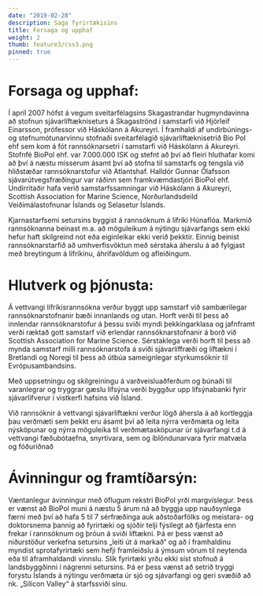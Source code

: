 ```yaml
---
date: "2019-02-28"
description: Saga fyrirtækisins
title: Forsaga og upphaf
weight: 2
thumb: feature3/css3.png
pinned: true
---
```


# Forsaga og upphaf:
Í apríl 2007 hófst á vegum sveitarfélagsins Skagastrandar hugmyndavinna að stofnun sjávarlíftækniseturs á Skagaströnd í samstarfi við Hjörleif Einarsson, prófessor við Háskólann á Akureyri. Í framhaldi af undirbúnings- og stefnumótunarvinnu stofnaði sveitarfélagið sjávarlíftæknisetrið Bio Pol ehf sem kom á fót rannsóknarsetri í samstarfi við Háskólann á Akureyri. Stofnfé BioPol ehf. var 7.000.000 ISK og stefnt að því að fleiri hluthafar komi að því á næstu misserum ásamt því að stofna til samstarfs og tengsla við hliðstæðar rannsóknarstofur við Atlantshaf. Halldór Gunnar Ólafsson sjávarútvegsfræðingur var ráðinn sem framkvæmdastjóri BioPol ehf. Undirritaðir hafa verið samstarfssamningar við Háskólann á Akureyri, Scottish Association for Marine Science, Norðurlandsdeild Veiðimálastofnunar Íslands og Selasetur Íslands.

Kjarnastarfsemi setursins byggist á rannsóknum á lífríki Húnaflóa. Markmið rannsóknanna beinast m.a. að möguleikum á nýtingu sjávarfangs sem ekki hefur haft skilgreind not eða eiginleikar ekki verið þekktir. Einnig beinist rannsóknarstarfið að umhverfisvöktun með sérstaka áherslu á að fylgjast með breytingum á lífríkinu, áhrifavöldum og afleiðingum.

# Hlutverk og þjónusta:
Á vettvangi lífríkisrannsókna verður byggt upp samstarf við sambærilegar rannsóknarstofnanir bæði innanlands og utan. Horft verði til þess að innlendar rannsóknarstofur á þessu sviði myndi þekkingarklasa og jafnframt verði ræktað gott samstarf við erlendar rannsóknarstofnanir á borð við Scottish Association for Marine Science. Sérstaklega verði horft til þess að mynda samstarf milli rannsóknarstofa á sviði sjávarlíffræði og líftækni í Bretlandi og Noregi til þess að útbúa sameignlegar styrkumsóknir til Evrópusambandsins.

Með uppsetningu og skilgreiningu á varðveisluaðferðum og búnaði til varanlegrar og tryggrar gæslu lífsýna verði byggður upp lífsýnabanki fyrir sjávarlífverur í vistkerfi hafsins við Ísland.

Við rannsóknir á vettvangi sjávarlíftækni verður lögð áhersla á að kortleggja þau verðmæti sem þekkt eru ásamt því að leita nýrra verðmæta og leita nýsköpunar og nýrra möguleika til verðmætasköpunar úr sjávarfangi t.d á vettvangi fæðubótaefna, snyrtivara, sem og íblöndunarvara fyrir matvæla og fóðuriðnað

# Ávinningur og framtíðarsýn:
Væntanlegur ávinningur með öflugum rekstri BioPol yrði margvíslegur. Þess er vænst að BioPol muni á næstu 5 árum ná að byggja upp nauðsynlega færni með því að hafa 5 til 7 sérfræðinga auk aðstoðarfólks og meistara- og doktorsnema þannig að fyrirtæki og sjóðir telji fýsilegt að fjárfesta enn frekar í rannsóknum og þróun á sviði líftækni. Þá er þess vænst að niðurstöður verkefna setursins „leiti út á markað“ og að í framhaldinu myndist sprotafyrirtæki sem hefji framleiðslu á ýmsum vörum til neytenda eða til áframhaldandi vinnslu. Slík fyrirtæki yrðu ekki síst stofnuð á landsbyggðinni í nágrenni setursins. Þá er þess vænst að setrið tryggi forystu Íslands á nýtingu verðmæta úr sjó og sjávarfangi og geri svæðið að nk. „Silicon Valley“ á starfssviði sínu.

